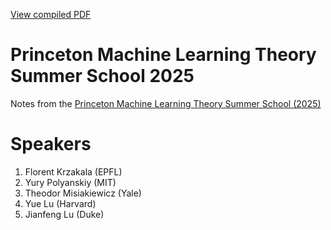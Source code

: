 [View compiled PDF](https://clarkmiyamoto.github.io/Princeton-Machine-Learning-Theory-Summer-School-2025/main.pdf)

# Princeton Machine Learning Theory Summer School 2025
Notes from the [Princeton Machine Learning Theory Summer School (2025)](https://mlschool.princeton.edu/)
# Speakers
1. Florent Krzakala (EPFL)
2. Yury Polyanskiy (MIT)
3. Theodor Misiakiewicz (Yale)
4. Yue Lu (Harvard)
5. Jianfeng Lu (Duke) 
